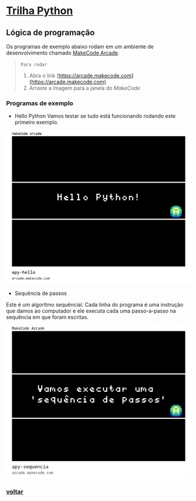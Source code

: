 # [Trilha Python](index.md)

## Lógica de programação

Os programas de exemplo abaixo rodam em um ambiente de desenvolvimento chamado [MakeCode Arcade](https://arcade.makecode.com).

> `Para rodar`
>
> 1. Abra o link [https://arcade.makecode.com](https://arcade.makecode.com)
> 1. Arraste a imagem para a janela do *MakeCode*


### Programas de exemplo

- Hello Python
Vamos testar se tudo está funcionando rodando este primeiro exemplo.

![Hello Python!](img/arcade-apy-hello.png)


- Sequência de passos

Este é um algorítmo sequêncial. Cada linha do programa é uma instrução que damos ao computador e ele executa cada uma passo-a-passo na sequência em que foram escritas.

![Uma sequência de passos](img/arcade-apy-sequencia.png)


### [voltar](index.md)
